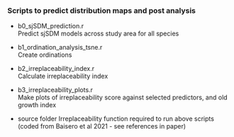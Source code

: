 ### Scripts to predict distribution maps and post analysis

- b0_sjSDM_prediction.r  
Predict sjSDM models across study area for all species

- b1_ordination_analysis_tsne.r  
Create ordinations

- b2_irreplaceability_index.r  
Calculate irreplaceability index

- b3_irreplaceability_plots.r  
Make plots of irreplaceability score against selected predictors, and old growth index

- source folder
Irreplaceability function required to run above scripts (coded from Baisero et al 2021 - see references in paper)



